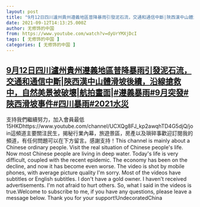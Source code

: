 ```yaml
---
layout: post
title: "9月12日四川瀘州貴州遵義地區普降暴雨引發泥石流，交通和通信中斷|陝西漢中山體滑坡後續，沿線搶救中，自然美景被破壞|航拍畫面|#遵義暴雨#9月突發#陝西滑坡事件#四川暴雨#2021水災"
date: 2021-09-12T14:13:25.000Z
author: 无修饰的中国
from: https://www.youtube.com/watch?v=dyUrYMXjDcI
tags: [ 无修饰的中国 ]
categories: [ 无修饰的中国 ]
---
```

<!--1631456005000-->
[9月12日四川瀘州貴州遵義地區普降暴雨引發泥石流，交通和通信中斷|陝西漢中山體滑坡後續，沿線搶救中，自然美景被破壞|航拍畫面|#遵義暴雨#9月突發#陝西滑坡事件#四川暴雨#2021水災](https://www.youtube.com/watch?v=dyUrYMXjDcI)
------

<div>
支持我們繼續努力，加入會員最低15HKDhttps://www.youtube.com/channel/UCXQg8FJ_kp2awqhTD4G5djQ/join這頻道主要關注民生，揭秘行業內幕，旅遊景區，房產以及瑣碎事歡迎訂閱我的頻道，有任何問題可以在下方留言。感謝支持！This channel is mainly about a Chinese ordinary people. Visit the real situation of Chinese people's life. Now most Chinese people are living in deep water. Today's life is very difficult, coupled with the recent epidemic. The economy has been on the decline, and now it has become even worse. The video is shot by mobile phones, with average picture quality I'm sorry. Most of the videos have subtitles or English subtitles. I don't have a gold owner. I haven't received advertisements. I'm not afraid to hurt others. So, what I said in the videos is true.Welcome to subscribe to me, if you have any questions, please leave a message below. Thank you for your support!UndecoratedChina
</div>
